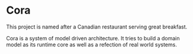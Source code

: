 # Cora

This project is named after a Canadian restaurant serving great breakfast.

Cora is a system of model driven architecture. 
It tries to build a domain model as its runtime core as well as a refection of real world systems.